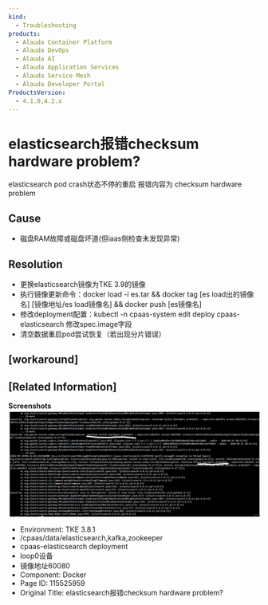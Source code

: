 ```yaml
---
kind:
  - Troubleshooting
products:
  - Alauda Container Platform
  - Alauda DevOps
  - Alauda AI
  - Alauda Application Services
  - Alauda Service Mesh
  - Alauda Developer Portal
ProductsVersion:
  - 4.1.0,4.2.x
---
```

<!-- A type of document that involves encountering a fault, diagnosing it, performing root cause analysis, and providing solutions. -->

# elasticsearch报错checksum hardware problem?

elasticsearch pod crash状态不停的重启 报错内容为 checksum hardware problem

## Cause
- 磁盘RAM故障或磁盘坏道(但iaas侧检查未发现异常)

## Resolution
- 更换elasticsearch镜像为TKE 3.9的镜像
- 执行镜像更新命令：docker load -i es.tar && docker tag [es load出的镜像名] [镜像地址/es load镜像名] && docker push [es镜像名]
- 修改deployment配置：kubectl -n cpaas-system edit deploy cpaas-elasticsearch 修改spec.image字段
- 清空数据重启pod尝试恢复（若出现分片错误）

## [workaround]

## [Related Information]
**Screenshots**
![](assets/elasticsearchbao-cuo-checksum-hardware-problem/image2022-6-15_11-12-19.png)
- Environment: TKE 3.8.1
- /cpaas/data/elasticsearch,kafka,zookeeper
- cpaas-elasticsearch deployment
- loop0设备
- 镜像地址60080
- Component: Docker
- Page ID: 115525959
- Original Title: elasticsearch报错checksum hardware problem?
